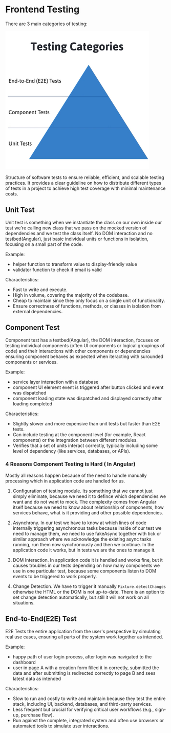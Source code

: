 # Frontend Testing

There are 3 main categories of testing:

![testing-pyramid](testing-pyramid.png)

Structure of software tests to ensure reliable, efficient, and scalable testing practices.
It provides a clear guideline on how to distribute different types of tests in a project to achieve high test coverage with minimal maintenance costs.

## Unit Test

Unit test is something when we instantiate the class on our own inside our test we're calling new class that we pass on the mocked version of dependencies and we test the class itself. No DOM interaction and no testbed(Angular), just basic individual units or functions in isolation, focusing on a small part of the code.

Example:

- helper function to transform value to display-friendly value
- validator function to check if email is valid

Characteristics:

- Fast to write and execute.
- High in volume, covering the majority of the codebase.
- Cheap to maintain since they only focus on a single unit of functionality.
- Ensure correctness of functions, methods, or classes in isolation from external dependencies.

## Component Test

Component test has a testbed(Angular), the DOM interaction, focuses on testing individual components (often UI components or logical groupings of code) and their interactions with other components or dependencies ensuring component behaves as expected when iteracting with surounded components or services.

Example:

- service layer interaction with a database
- component UI element event is triggered after button clicked and event was dispatched
- component loading state was dispatched and displayed correctly after loading completed

Characteristics:

- Slightly slower and more expensive than unit tests but faster than E2E tests.
- Can include testing at the component level (for example, React components) or the integration between different modules.
- Verifies that a set of units interact correctly, typically including some level of dependency (like services, databases, or APIs).

### 4 Reasons Component Testing is Hard ( In Angular)

Mostly all reasons happen because of the need to handle manually processing which in application code are handled for us.

1. Configuration of testing module.
   Its something that we cannot just simply eliminate, because we need it to defince which dependencies we want and do not want to mock. The complexity comes from Angular itself because we need to know about relationship of components, how services behave, what is it providing and other possible dependencies.

2. Asynchrony.
   In our test we have to know at which lines of code internally triggering asynchronous tasks because inside of our test we need to manage them, we need to use fakeAsync together with tick or similar approach where we acknowledge the existing async tasks running, run them now synchronously and then we continue.
   In the application code it works, but in tests we are the ones to manage it.

3. DOM Interaction.
   In application code it is handled and works fine, but it causes troubles in our tests depending on how many components we use in one particular test, because some components listen to DOM events to be triggered to work properly.

4. Change Detection.
   We have to trigger it manually `Fixture.detectChanges` otherwise the HTML or the DOM is not up-to-date.
   There is an option to set change detection automatically, but still it will not work on all situations.

## End-to-End(E2E) Test

E2E Tests the entire application from the user's perspective by simulating real use cases, ensuring all parts of the system work together as intended.

Example:

- happy path of user login process, after login was navigated to the dashboard
- user in page A with a creation form filled it in correctly, submitted the data and after submitting is redirected correctly to page B and sees latest data as intended

Characteristics:

- Slow to run and costly to write and maintain because they test the entire stack, including UI, backend, databases, and third-party services.
- Less frequent but crucial for verifying critical user workflows (e.g., sign-up, purchase flow).
- Run against the complete, integrated system and often use browsers or automated tools to simulate user interactions.

